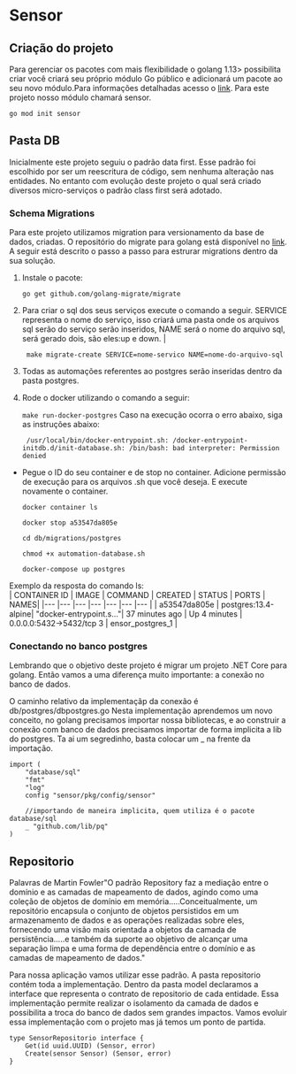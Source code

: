 # Sensor

## Criação do projeto
Para gerenciar os pacotes com mais flexibilidade o golang 1.13> possibilita criar  você criará seu próprio módulo Go público e adicionará um pacote ao seu novo módulo.Para informações detalhadas acesso o [link](https://www.digitalocean.com/community/tutorials/how-to-use-go-modules). Para este projeto nosso módulo chamará sensor.

`go mod init sensor`

## Pasta DB
Inicialmente este projeto seguiu o padrão data first. Esse padrão foi escolhido por ser um reescritura de código, sem nenhuma alteração nas entidades. No entanto com evolução deste projeto o qual será criado diversos micro-serviços o padrão class first será adotado.

### Schema Migrations
Para este projeto utilizamos migration para versionamento da base de dados, criadas. O repositório do migrate para golang está disponível no [link](https://github.com/golang-migrate/migrate). A seguir está descrito o passo a passo para estrurar migrations dentro da sua solução.

1. Instale o pacote:

    `go get github.com/golang-migrate/migrate`

2. Para criar o sql dos seus serviços execute o comando a seguir. SERVICE representa o nome do serviço, isso criará uma pasta onde os arquivos sql serão do serviço serão inseridos, NAME será o nome do arquivo sql, será gerado dois, são eles:up e down.
|

    ` make migrate-create SERVICE=nome-servico NAME=nome-do-arquivo-sql`

3. Todas as automações referentes ao postgres serão inseridas dentro da pasta postgres.

4. Rode o docker utilizando o comando a seguir:

    `make run-docker-postgres`
Caso na execução ocorra o erro abaixo, siga as instruções abaixo:

        /usr/local/bin/docker-entrypoint.sh: /docker-entrypoint-initdb.d/init-database.sh: /bin/bash: bad interpreter: Permission denied

* Pegue o ID do seu container e de stop no container. Adicione permissão de execução para os arquivos .sh que você deseja.  E execute novamente o container.

    `docker container ls`

    `docker stop a53547da805e `
    
    `cd db/migrations/postgres`

    `chmod +x automation-database.sh`

    `docker-compose up postgres`



Exemplo da resposta do comando ls:    
| CONTAINER ID | IMAGE | COMMAND | CREATED | STATUS | PORTS | NAMES|
|--- |--- |--- |--- |--- |--- |--- |
| a53547da805e | postgres:13.4-alpine| "docker-entrypoint.s…"| 37 minutes ago | Up 4 minutes | 0.0.0.0:5432->5432/tcp  3 | ensor_postgres_1 |


### Conectando no banco postgres
Lembrando que o objetivo deste projeto é migrar um projeto .NET Core para golang. Então vamos a uma diferença muito importante: a conexão no banco de dados.

O caminho relativo da implementaçãp da conexão é db/postgres/dbpostgres.go
Nesta implementação aprendemos um novo conceito, no golang precisamos importar nossa bibliotecas, e ao construir a conexão com banco de dados precisamos importar de forma implicita a lib do postgres. Ta ai um segredinho, basta colocar um _ na frente da importação.

``` 
import (
	"database/sql"
	"fmt"
	"log"
	config "sensor/pkg/config/sensor"

	//importando de maneira implicita, quem utiliza é o pacote database/sql
	_ "github.com/lib/pq"
)
```


## Repositorio
 Palavras de Martin Fowler"O padrão  Repository faz a mediação entre o domínio e as camadas de mapeamento de dados, agindo como uma coleção de objetos de domínio em memória.....Conceitualmente, um repositório encapsula o conjunto de objetos persistidos em um armazenamento de dados e as operações realizadas sobre eles, fornecendo uma visão mais orientada a objetos da camada de persistência.....e também da suporte ao objetivo de alcançar uma separação limpa e uma forma de dependência entre o domínio e as camadas de mapeamento de dados."

 Para nossa aplicação vamos utilizar esse padrão. A pasta repositorio contém toda a implementação. Dentro da pasta model declaramos a interface que representa o contrato de repositorio de cada entidade. Essa implementação permite realizar o isolamento da camada de dados e possibilita a troca do banco de dados sem grandes impactos. Vamos evoluir essa implementação com o projeto mas já temos um ponto de partida.
``` 
type SensorRepositorio interface {
	Get(id uuid.UUID) (Sensor, error)
	Create(sensor Sensor) (Sensor, error)
}
```
